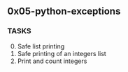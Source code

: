 ## 0x05-python-exceptions

###  TASKS
0. Safe list printing
1. Safe printing of an integers list
2. Print and count integers
